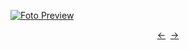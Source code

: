 [![Foto Preview](preview/n354.avif)](https://20essentials.github.io/project-000-354)

<div align="center" style="display: flex; justify-content: center;">
  <a  href="https://github.com/20essentials/project-000-353" target="_blank">&#8592;</a>
  &nbsp;&nbsp;
  <a  href="https://github.com/20essentials/project-000-355" target="_blank">&#8594;</a>
</div>
